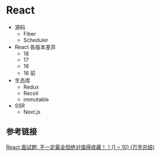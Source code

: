 # React

<!-- ## 类组件生命周期

### React v16.0 之前的生命周期

### React V16.0 之后的生命周期 -->

- 源码
    - Fiber
    - Scheduler
- React 各版本差异
    - 18
    - 17
    - 16
    - 16 前
- 生态库
    - Redux
    - Recoil
    - immutable
- SSR
    - Next.js


## 参考链接
[React 面试题: 不一定最全但绝对值得收藏！！(1 ~ 10) (万字总结)](https://juejin.cn/post/7258071726227849277)